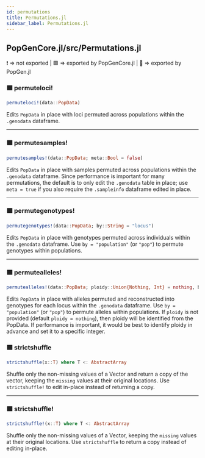 ```yaml
---
id: permutations
title: Permutations.jl
sidebar_label: Permutations.jl
---
```

## PopGenCore.jl/src/Permutations.jl
❗ => not exported | 
🟪 => exported by PopGenCore.jl | 
🔵 => exported by PopGen.jl

### 🟪 permuteloci!
```julia
permuteloci!(data::PopData)
```
Edits `PopData` in place with loci permuted across populations within
the `.genodata` dataframe.

----

### 🟪 permutesamples!
```julia
permutesamples!(data::PopData; meta::Bool = false)
```
Edits `PopData` in place with samples permuted across populations within
the `.genodata` dataframe. Since performance is important for many permutations,
the default is to only edit the `.genodata` table in place; use `meta = true`
if you also require the `.sampleinfo` dataframe edited in place.

----

### 🟪 permutegenotypes!
```julia
permutegenotypes!(data::PopData; by::String = "locus")
```
Edits `PopData` in place with genotypes permuted across individuals within
the `.genodata` dataframe. Use `by = "population"` (or `"pop"`) to permute genotypes
within populations.

----

### 🟪 permutealleles!
```julia
permutealleles!(data::PopData; ploidy::Union{Nothing, Int} = nothing, by::String = "locus")
```
Edits `PopData` in place with alleles permuted and reconstructed into genotypes
for each locus within the `.genodata` dataframe. Use `by = "population"` (or `"pop"`)
to permute alleles within populations. If `ploidy` is not provided (default `ploidy = nothing`),
then ploidy will be identified from the PopData. If performance is important,
it would be best to identify ploidy in advance and set it to a specific integer.


### 🟪 strictshuffle
```julia
strictshuffle(x::T) where T <: AbstractArray
```
Shuffle only the non-missing values of a Vector and return a copy of the vector,
keeping the `missing` values at their original locations.
Use `strictshuffle!` to edit in-place instead of returning a copy.

----

### 🟪 strictshuffle!
```julia
strictshuffle!(x::T) where T <: AbstractArray
```
Shuffle only the non-missing values of a Vector, keeping the
`missing` values at their original locations. Use `strictshuffle`
to return a copy instead of editing in-place.

